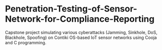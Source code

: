# Penetration-Testing-of-Sensor-Network-for-Compliance-Reporting
Capstone project simulating various cyberattacks (Jamming, Sinkhole, DoS, Blackhole, Spoofing) on Contiki OS-based IoT sensor networks using Cooja and C programming.

